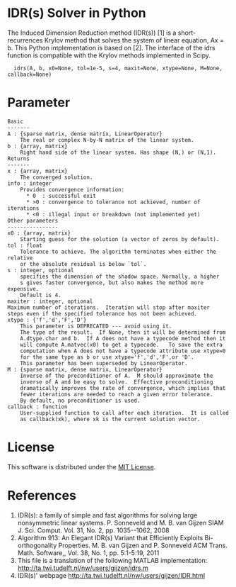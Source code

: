 # IDR(s) Solver in Python
The Induced Dimension Reduction method (IDR(s)) [1] is a short-recurrences Krylov method that
solves the system of linear equation,
                                      Ax = b.
This Python implementation is based on [2]. The interface of the idrs function is compatible
with the Krylov methods implemented in Scipy.

      idrs(A, b, x0=None, tol=1e-5, s=4, maxit=None, xtype=None, M=None, callback=None)
# Parameter
    Basic
    -------
    A : {sparse matrix, dense matrix, LinearOperator}
        The real or complex N-by-N matrix of the linear system.
    b : {array, matrix}
        Right hand side of the linear system. Has shape (N,) or (N,1).
    Returns
    -------
    x : {array, matrix}
        The converged solution.
    info : integer
        Provides convergence information:
          * 0  : successful exit
          * >0 : convergence to tolerance not achieved, number of iterations
          * <0 : illegal input or breakdown (not implemented yet)
    Other parameters
    ----------------
    x0 : {array, matrix}
        Starting guess for the solution (a vector of zeros by default).
    tol : float
        Tolerance to achieve. The algorithm terminates when either the relative
        or the absolute residual is below `tol`.
    s : integer, optional
        specifies the dimension of the shadow space. Normally, a higher 
        s gives faster convergence, but also makes the method more expensive.
        Default is 4.
    maxiter : integer, optional
	Maximum number of iterations.  Iteration will stop after maxiter
	steps even if the specified tolerance has not been achieved.
    xtype : {'f','d','F','D'}
        This parameter is DEPRECATED --- avoid using it.
        The type of the result.  If None, then it will be determined from
        A.dtype.char and b.  If A does not have a typecode method then it
        will compute A.matvec(x0) to get a typecode.   To save the extra
        computation when A does not have a typecode attribute use xtype=0
        for the same type as b or use xtype='f','d','F',or 'D'.
        This parameter has been superseded by LinearOperator.
    M : {sparse matrix, dense matrix, LinearOperator}
        Inverse of the preconditioner of A.  M should approximate the
        inverse of A and be easy to solve.  Effective preconditioning 
        dramatically improves the rate of convergence, which implies that 
        fewer iterations are needed to reach a given error tolerance.  
        By default, no preconditioner is used.
    callback : function
        User-supplied function to call after each iteration.  It is called
        as callback(xk), where xk is the current solution vector.

# License

This software is distributed under the [MIT License](http://opensource.org/licenses/MIT).

# References
1. IDR(s): a family of simple and fast algorithms for solving large 
        nonsymmetric linear systems. 
        P. Sonneveld and M. B. van Gijzen
        SIAM J. Sci. Comput. Vol. 31, No. 2, pp. 1035--1062, 2008 
2. Algorithm 913: An Elegant IDR(s) Variant that Efficiently Exploits 
        Bi-orthogonality Properties. 
        M. B. van Gijzen and P. Sonneveld
        ACM Trans. Math. Software,, Vol. 38, No. 1, pp. 5:1-5:19, 2011
3. This file is a translation of the following MATLAB implementation:
http://ta.twi.tudelft.nl/nw/users/gijzen/idrs.m
4. IDR(s)' webpage http://ta.twi.tudelft.nl/nw/users/gijzen/IDR.html
